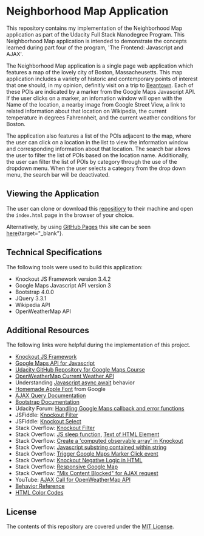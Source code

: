 # Neighborhood Map Application

This repository contains my implementation of the Neighborhood Map application as part of the Udacity Full Stack Nanodegree Program.
This Neighborhood Map application is intended to demonstrate the concepts learned during part four of the program, 'The Frontend: Javascript and AJAX'.

The Neighborhood Map application is a single page web application which features a map of the lovely city of Boston, Massacheusetts. This map application includes a variety of historic and contemporary points of interest that one should, in my opinion, definitly visit on a trip to [Beantown](https://en.wikipedia.org/wiki/Boston_nicknames). Each of these POIs are indicated by a marker from the Google Maps Javascript API. If the user clicks on a marker, an infomation window will open with the Name of the location, a nearby image from Google Street View, a link to related information about that location on Wikipedia, the current temperature in degrees Fahrennheit, and the current weather conditions for Boston.

The application also features a list of the POIs adjacent to the map, where the user can click on a location in the list to view the information window and corresponding information about that location. The search bar allows the user to filter the list of POIs based on the location name. Additionally, the user can filter the list of POIs by category through the use of the dropdown menu. When the user selects a category from the drop down menu, the search bar will be deactivated.

## Viewing the Application

The user can clone or download this [repositiory](https://github.com/sjcorreia/neighborhood-map) to their machine and open the `index.html` page in the browser of your choice.

Alternatively, by using [GitHub Pages](https://pages.github.com/) this site can be seen [here](https://sjcorreia.github.io/neighborhood-map/index.html){target="_blank"}.

## Technical Specifications

The following tools were used to build this application:

* Knockout JS Framework version 3.4.2
* Google Maps Javascript API version 3
* Bootstrap 4.0.0
* JQuery 3.3.1
* Wikipedia API
* OpenWeatherMap API

## Additional Resources

The following links were helpful during the implementation of this project.

* [Knockout JS Framework](http://knockoutjs.com/)
* [Google Maps API for Javascript](https://developers.google.com/maps/documentation/javascript/)
* [Udacity GitHub Repository for Google Maps Course](https://github.com/udacity/ud864)
* [OpenWeatherMap Current Weather API](https://openweathermap.org/current)
* Understanding [Javascript async await](https://ponyfoo.com/articles/understanding-javascript-async-await) behavior
* [Homemade Apple Font](https://fonts.google.com/specimen/Homemade+Apple?selection.family=Homemade+Apple) from Google
* [AJAX Query Documentation](http://api.jquery.com/jQuery.ajax/)
* [Bootstrap Documentation](https://getbootstrap.com/docs/4.0/utilities/colors/)
* Udacity Forum: [Handling Google Maps callback and error functions](https://discussions.udacity.com/t/handling-google-maps-in-async-and-fallback/34282)
* JSFiddle: [Knockout Filter](http://jsfiddle.net/mythical/XJEzc/)
* JSFiddle: [Knockout Select](http://jsfiddle.net/9wZFk/)
* Stack Overflow: [Knockout Filter](https://stackoverflow.com/questions/29551997/knockout-search-filter)
* Stack Overflow: [JS sleep function](https://stackoverflow.com/questions/951021/what-is-the-javascript-version-of-sleep?utm_medium=organic&utm_source=google_rich_qa&utm_campaign=google_rich_qa), [Text of HTML Element](https://stackoverflow.com/questions/1358810/how-do-i-change-the-text-of-a-span-element-in-javascript?utm_medium=organic&utm_source=google_rich_qa&utm_campaign=google_rich_qa)
* Stack Overflow: [Create a 'computed observable array' in Knockout](https://stackoverflow.com/questions/11298816/how-to-create-a-computed-observable-array-in-knockout)
* Stack Overflow: [Javascript substring contained within string](https://stackoverflow.com/questions/1789945/how-to-check-whether-a-string-contains-a-substring-in-javascript)
* Stack Overflow: [Trigger Google Maps Marker Click event](https://stackoverflow.com/questions/2730929/how-to-trigger-the-onclick-event-of-a-marker-on-a-google-maps-v3)
* Stack Overflow: [Knockout Negative Logic in HTML](https://stackoverflow.com/questions/10114472/is-it-possible-to-data-bind-visible-to-the-negation-of-a-boolean-viewmodel)
* Stack Overflow: [Responsive Google Map](https://stackoverflow.com/questions/15421369/responsive-google-map)
* Stack Overflow: ["Mix Content Blocked" for AJAX request](https://stackoverflow.com/questions/33507566/mixed-content-blocked-when-running-an-http-ajax-operation-in-an-https-page)
* YouTube: [AJAX Call for OpenWeatherMap API](https://www.youtube.com/watch?v=KT6Jaxl0JM4)
* [Behavior Reference](https://github.com/AanyaP/Neighborhood-Map)
* [HTML Color Codes](https://htmlcolorcodes.com/)

## License

The contents of this repository are covered under the [MIT License](LICENSE).